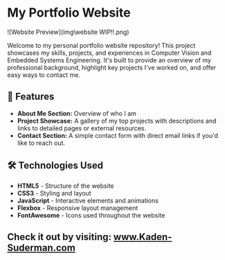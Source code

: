 # My Portfolio Website

![Website Preview](img\website WIP!!.png)

Welcome to my personal portfolio website repository! This project showcases my skills, projects, and experiences in Computer Vision and Embedded Systems Engineering. It's built to provide an overview of my professional background, highlight key projects I've worked on, and offer easy ways to contact me.

## 🚀 Features

- **About Me Section:** Overview of who I am
- **Project Showcase:** A gallery of my top projects with descriptions and links to detailed pages or external resources.
- **Contact Section:** A simple contact form with direct email links if you'd like to reach out.

## 🛠 Technologies Used

- **HTML5** - Structure of the website
- **CSS3** - Styling and layout
- **JavaScript** - Interactive elements and animations
- **Flexbox** - Responsive layout management
- **FontAwesome** - Icons used throughout the website

## Check it out by visiting: www.Kaden-Suderman.com

